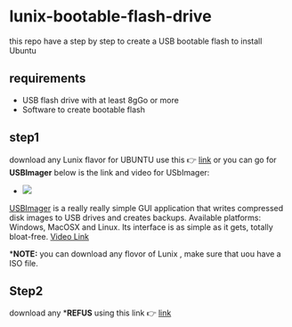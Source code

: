 # lunix-bootable-flash-drive
this repo have a step by step to create a USB bootable flash to install Ubuntu 


## requirements

 - USB flash drive with at least 8gGo or more 
 - Software to create bootable flash 

## step1
download any Lunix flavor  for UBUNTU use this :point_right: [link](https://ubuntu.com/download/desktop)  or you can go for **USBImager** below is the link and video for USbImager:
- <img src="https://gitlab.com/bztsrc/usbimager/raw/master/src/misc/icon32.png">
[USBImager](https://bztsrc.gitlab.io/usbimager) is a really really simple GUI application that writes compressed disk images to USB drives
and creates backups. Available platforms: Windows, MacOSX and Linux. Its interface is as simple as it gets, totally bloat-free.  [Video Link](https://www.youtube.com/watch?v=0xuP1GQLPpI)

***NOTE:** you can download any flovor of Lunix , make sure that uou have a ISO file. 
## Step2

download any ***REFUS** using this link :point_right: [link](https://rufus.ie/en/) 
